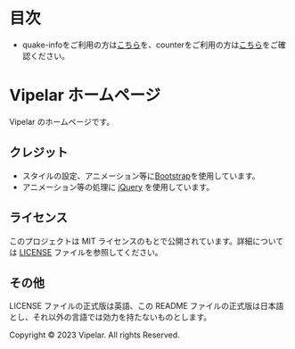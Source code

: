 # 目次
- quake-infoをご利用の方は[こちら](quake-info.md)を、counterをご利用の方は[こちら](counter.md)をご確認ください。

# Vipelar ホームページ

Vipelar のホームページです。

## クレジット

- スタイルの設定、アニメーション等に[Bootstrap](https://getbootstrap.jp/)を使用しています。
- アニメーション等の処理に [jQuery](https://jquery.com/) を使用しています。

## ライセンス

このプロジェクトは MIT ライセンスのもとで公開されています。詳細については [LICENSE](LICENSE) ファイルを参照してください。

## その他

LICENSE ファイルの正式版は英語、この README ファイルの正式版は日本語とし、それ以外の言語では効力を持たないものとします。

Copyright &copy; 2023 Vipelar. All rights Reserved.